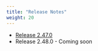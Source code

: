 ```yaml
---
title: "Release Notes"
weight: 20
---
```


- [Release 2.47.0](/release-notes/2.47.0_Release_Notes.pdf)
- Release 2.48.0 - Coming soon